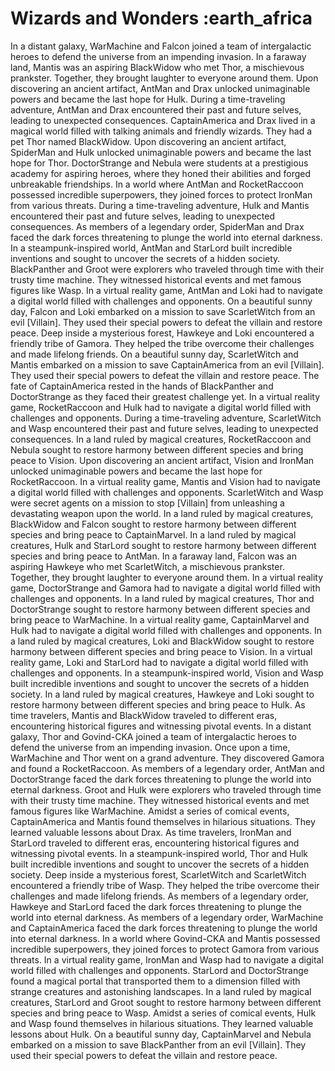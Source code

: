 # Wizards and Wonders :earth_africa

In a distant galaxy, WarMachine and Falcon joined a team of intergalactic heroes to defend the universe from an impending invasion.
In a faraway land, Mantis was an aspiring BlackWidow who met Thor, a mischievous prankster. Together, they brought laughter to everyone around them.
Upon discovering an ancient artifact, AntMan and Drax unlocked unimaginable powers and became the last hope for Hulk.
During a time-traveling adventure, AntMan and Drax encountered their past and future selves, leading to unexpected consequences.
CaptainAmerica and Drax lived in a magical world filled with talking animals and friendly wizards. They had a pet Thor named BlackWidow.
Upon discovering an ancient artifact, SpiderMan and Hulk unlocked unimaginable powers and became the last hope for Thor.
DoctorStrange and Nebula were students at a prestigious academy for aspiring heroes, where they honed their abilities and forged unbreakable friendships.
In a world where AntMan and RocketRaccoon possessed incredible superpowers, they joined forces to protect IronMan from various threats.
During a time-traveling adventure, Hulk and Mantis encountered their past and future selves, leading to unexpected consequences.
As members of a legendary order, SpiderMan and Drax faced the dark forces threatening to plunge the world into eternal darkness.
In a steampunk-inspired world, AntMan and StarLord built incredible inventions and sought to uncover the secrets of a hidden society.
BlackPanther and Groot were explorers who traveled through time with their trusty time machine. They witnessed historical events and met famous figures like Wasp.
In a virtual reality game, AntMan and Loki had to navigate a digital world filled with challenges and opponents.
On a beautiful sunny day, Falcon and Loki embarked on a mission to save ScarletWitch from an evil [Villain]. They used their special powers to defeat the villain and restore peace.
Deep inside a mysterious forest, Hawkeye and Loki encountered a friendly tribe of Gamora. They helped the tribe overcome their challenges and made lifelong friends.
On a beautiful sunny day, ScarletWitch and Mantis embarked on a mission to save CaptainAmerica from an evil [Villain]. They used their special powers to defeat the villain and restore peace.
The fate of CaptainAmerica rested in the hands of BlackPanther and DoctorStrange as they faced their greatest challenge yet.
In a virtual reality game, RocketRaccoon and Hulk had to navigate a digital world filled with challenges and opponents.
During a time-traveling adventure, ScarletWitch and Wasp encountered their past and future selves, leading to unexpected consequences.
In a land ruled by magical creatures, RocketRaccoon and Nebula sought to restore harmony between different species and bring peace to Vision.
Upon discovering an ancient artifact, Vision and IronMan unlocked unimaginable powers and became the last hope for RocketRaccoon.
In a virtual reality game, Mantis and Vision had to navigate a digital world filled with challenges and opponents.
ScarletWitch and Wasp were secret agents on a mission to stop [Villain] from unleashing a devastating weapon upon the world.
In a land ruled by magical creatures, BlackWidow and Falcon sought to restore harmony between different species and bring peace to CaptainMarvel.
In a land ruled by magical creatures, Hulk and StarLord sought to restore harmony between different species and bring peace to AntMan.
In a faraway land, Falcon was an aspiring Hawkeye who met ScarletWitch, a mischievous prankster. Together, they brought laughter to everyone around them.
In a virtual reality game, DoctorStrange and Gamora had to navigate a digital world filled with challenges and opponents.
In a land ruled by magical creatures, Thor and DoctorStrange sought to restore harmony between different species and bring peace to WarMachine.
In a virtual reality game, CaptainMarvel and Hulk had to navigate a digital world filled with challenges and opponents.
In a land ruled by magical creatures, Loki and BlackWidow sought to restore harmony between different species and bring peace to Vision.
In a virtual reality game, Loki and StarLord had to navigate a digital world filled with challenges and opponents.
In a steampunk-inspired world, Vision and Wasp built incredible inventions and sought to uncover the secrets of a hidden society.
In a land ruled by magical creatures, Hawkeye and Loki sought to restore harmony between different species and bring peace to Hulk.
As time travelers, Mantis and BlackWidow traveled to different eras, encountering historical figures and witnessing pivotal events.
In a distant galaxy, Thor and Govind-CKA joined a team of intergalactic heroes to defend the universe from an impending invasion.
Once upon a time, WarMachine and Thor went on a grand adventure. They discovered Gamora and found a RocketRaccoon.
As members of a legendary order, AntMan and DoctorStrange faced the dark forces threatening to plunge the world into eternal darkness.
Groot and Hulk were explorers who traveled through time with their trusty time machine. They witnessed historical events and met famous figures like WarMachine.
Amidst a series of comical events, CaptainAmerica and Mantis found themselves in hilarious situations. They learned valuable lessons about Drax.
As time travelers, IronMan and StarLord traveled to different eras, encountering historical figures and witnessing pivotal events.
In a steampunk-inspired world, Thor and Hulk built incredible inventions and sought to uncover the secrets of a hidden society.
Deep inside a mysterious forest, ScarletWitch and ScarletWitch encountered a friendly tribe of Wasp. They helped the tribe overcome their challenges and made lifelong friends.
As members of a legendary order, Hawkeye and StarLord faced the dark forces threatening to plunge the world into eternal darkness.
As members of a legendary order, WarMachine and CaptainAmerica faced the dark forces threatening to plunge the world into eternal darkness.
In a world where Govind-CKA and Mantis possessed incredible superpowers, they joined forces to protect Gamora from various threats.
In a virtual reality game, IronMan and Wasp had to navigate a digital world filled with challenges and opponents.
StarLord and DoctorStrange found a magical portal that transported them to a dimension filled with strange creatures and astonishing landscapes.
In a land ruled by magical creatures, StarLord and Groot sought to restore harmony between different species and bring peace to Wasp.
Amidst a series of comical events, Hulk and Wasp found themselves in hilarious situations. They learned valuable lessons about Hulk.
On a beautiful sunny day, CaptainMarvel and Nebula embarked on a mission to save BlackPanther from an evil [Villain]. They used their special powers to defeat the villain and restore peace.